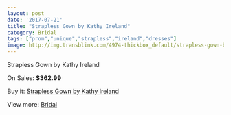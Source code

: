 ```yaml
---
layout: post
date: '2017-07-21'
title: "Strapless Gown by Kathy Ireland"
category: Bridal
tags: ["prom","unique","strapless","ireland","dresses"]
image: http://img.transblink.com/4974-thickbox_default/strapless-gown-by-kathy-ireland.jpg
---
```

Strapless Gown by Kathy Ireland

On Sales: **$362.99**
<a href="https://www.transblink.com/en/bridal/1561-strapless-gown-by-kathy-ireland.html"><amp-img layout="responsive" width="600" height="600" src="//img.transblink.com/4974-thickbox_default/strapless-gown-by-kathy-ireland.jpg" alt="Strapless Gown by Kathy Ireland 0" /></a>
<a href="https://www.transblink.com/en/bridal/1561-strapless-gown-by-kathy-ireland.html"><amp-img layout="responsive" width="600" height="600" src="//img.transblink.com/4975-thickbox_default/strapless-gown-by-kathy-ireland.jpg" alt="Strapless Gown by Kathy Ireland 1" /></a>

Buy it: [Strapless Gown by Kathy Ireland](https://www.transblink.com/en/bridal/1561-strapless-gown-by-kathy-ireland.html "Strapless Gown by Kathy Ireland")

View more: [Bridal](https://www.transblink.com/en/3-bridal "Bridal")